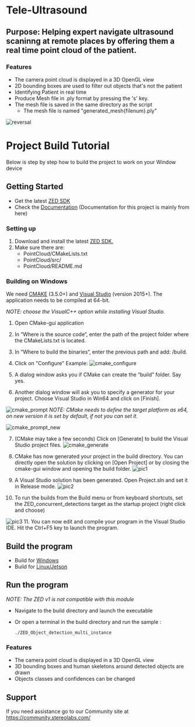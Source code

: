 # Tele-Ultrasound

## Purpose: Helping expert navigate ultrasound scaninng at remote places by offering them a real time point cloud of the patient.
 
### Features
 - The camera point cloud is displayed in a 3D OpenGL view
 - 2D bounding boxes are used to filter out objects that's not the patient
 - Identifying Patient in real time
 - Produce Mesh file in .ply format by pressing the 's' key.
 - The mesh file is saved in the same directory as the script
	- The mesh file is named "generated_mesh{filenum}.ply"


![reversal](https://capsule-render.vercel.app/api?type=waving&text=How%20To%20Build%20Project&fontAlign=50&fontSize=60&desc=How%20To%20Run&descAlign=900&descAlignY=50&theme=gruvbox)
# Project Build Tutorial
Below is step by step how to build the project to work on your Window device

## Getting Started
 - Get the latest [ZED SDK](https://www.stereolabs.com/developers/release/)
 - Check the [Documentation](https://www.stereolabs.com/docs/) (Documentation for this project is mainly from here)

### Setting up 
1. Download and install the latest [ZED SDK.](https://www.stereolabs.com/en-ca/developers/release)
2. Make sure there are:
   * PointCloud/CMakeLists.txt
   * PointCloud/src/
   * PointCloud/README.md
### Building on Windows
We need [CMAKE](https://cmake.org/) (3.5.0+) and [Visual Studio](https://visualstudio.microsoft.com/vs/older-downloads/) (version 2015+). The application needs to be compiled at 64-bit.

*NOTE: choose the VisualC++ option while installing Visual Studio.*
 1. Open CMake-gui application
 2. In “Where is the source code“, enter the path of the project folder where the CMakeLists.txt is located.
 3. In “Where to build the binaries“, enter the previous path and add: /build.
 4. Click on "Configure"
Example:
![cmake_configure](https://github.com/user-attachments/assets/d9f0e4a2-bf28-4a82-b592-7e9dce1f6009)

 5. A dialog window asks you if CMake can create the “build” folder. Say yes.
 6. Another dialog window will ask you to specify a generator for your project. Choose Visual Studio in Win64 and click on [Finish].
    
![cmake_prompt](https://github.com/user-attachments/assets/0a797395-c5bd-4527-bfa0-2db172d69005)
*NOTE: CMake needs to define the target platform as x64, on new version it is set by default, if not you can set it.*

![cmake_prompt_new](https://github.com/user-attachments/assets/71225ac6-8df3-44fb-81d4-d671c1e7dc35)

 7. (CMake may take a few seconds) Click on [Generate] to build the Visual Studio project files.
![cmake_generate](https://github.com/user-attachments/assets/98c5fae4-bc31-4169-84b1-115c1a966bc4)

 8. CMake has now generated your project in the build directory. You can directly open the solution by clicking on [Open Project] or by closing the cmake-gui window and opening the build folder.
![pic1](https://github.com/user-attachments/assets/acb00bd5-6817-4bdc-8d0c-70b587268c42)
9. A Visual Studio solution has been generated. Open Project.sln and set it in Release mode.
![pic2](https://github.com/user-attachments/assets/afb36a3c-2d16-45db-8618-9f42f7019940)
10. To run the builds from the Build menu or from keyboard shortcuts, set the ZED_concurrent_detections target as the startup project
(right click and choose)

![pic3](https://github.com/user-attachments/assets/6779bd9d-a51c-4db7-8e1b-6385892b87e0)
11. You can now edit and compile your program in the Visual Studio IDE. Hit the Ctrl+F5 key to launch the program.

## Build the program
 - Build for [Windows](https://www.stereolabs.com/docs/app-development/cpp/windows/)
 - Build for [Linux/Jetson](https://www.stereolabs.com/docs/app-development/cpp/linux/)


## Run the program
*NOTE: The ZED v1 is not compatible with this module*
- Navigate to the build directory and launch the executable
- Or open a terminal in the build directory and run the sample :

      ./ZED_Object_detection_multi_instance

### Features
 - The camera point cloud is displayed in a 3D OpenGL view
 - 3D bounding boxes and human skeletons around detected objects are drawn
 - Objects classes and confidences can be changed

## Support
If you need assistance go to our Community site at https://community.stereolabs.com/
